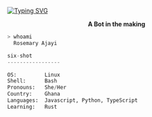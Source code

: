 
  
[![Typing SVG](https://readme-typing-svg.herokuapp.com/?width=700&height=70&center=true&size=37&lines=Hi+there,++friend+👋;Welcome+To+My+Github+Profile;The+Name+is+Rosemary+Ajayi)](https://git.io/typing-svg)
  
<p align=center><strong> A Bot in the making </strong></p>

```bash
> whoami
  Rosemary Ajayi
```

```python
six-shot
-----------------

OS:         Linux
Shell:      Bash
Pronouns:   She/Her
Country:    Ghana
Languages:  Javascript, Python, TypeScript
Learning:   Rust
```


